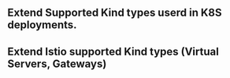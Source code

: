 ## Extend Supported Kind types userd in K8S deployments. 
## Extend Istio supported Kind types (Virtual Servers, Gateways)
